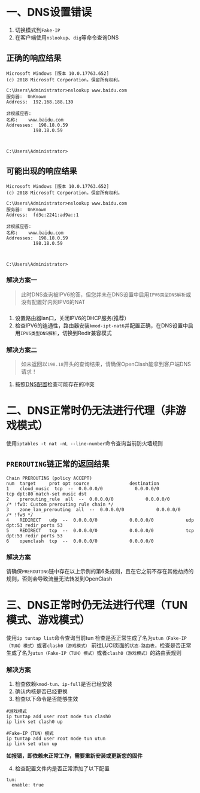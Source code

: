 # 一、DNS设置错误
1. 切换模式到`Fake-IP`
2. 在客户端使用`nslookup`、`dig`等命令查询DNS
## 正确的响应结果
```
Microsoft Windows [版本 10.0.17763.652]
(c) 2018 Microsoft Corporation。保留所有权利。

C:\Users\Administrator>nslookup www.baidu.com
服务器:  UnKnown
Address:  192.168.188.139

非权威应答:
名称:    www.baidu.com
Addresses:  198.18.0.59
          198.18.0.59



C:\Users\Administrator>
```
## 可能出现的响应结果
```
Microsoft Windows [版本 10.0.17763.652]
(c) 2018 Microsoft Corporation。保留所有权利。

C:\Users\Administrator>nslookup www.baidu.com
服务器:  UnKnown
Address:  fd3c:2241:ad9a::1

非权威应答:
名称:    www.baidu.com
Addresses:  198.18.0.59
          198.18.0.59



C:\Users\Administrator>
```
### 解决方案一
> 此时DNS查询被IPV6抢答，但您并未在DNS设置中启用`IPV6类型DNS解析`或没有配置好内网IPV6的NAT
###
1. 设置路由器lan口，关闭IPV6的DHCP服务(推荐）
2. 检查IPV6的连通性，路由器安装`kmod-ipt-nat6`并配置正确，在DNS设置中启用`IPV6类型DNS解析`，切换到Redir兼容模式
### 解决方案二
> 如未返回以`198.18`开头的查询结果，请确保OpenClash能拿到客户端DNS请求！
1. 按照[DNS配置](https://github.com/vernesong/OpenClash/wiki/DNS设置)检查可能存在的冲突

# 二、DNS正常时仍无法进行代理（非游戏模式）
使用`iptables -t nat -nL --line-number`命令查询当前防火墙规则

## `PREROUTING`链正常的返回结果
```
Chain PREROUTING (policy ACCEPT)
num  target     prot opt source               destination         
1    cloud_music  tcp  --  0.0.0.0/0            0.0.0.0/0            tcp dpt:80 match-set music dst
2    prerouting_rule  all  --  0.0.0.0/0            0.0.0.0/0            /* !fw3: Custom prerouting rule chain */
3    zone_lan_prerouting  all  --  0.0.0.0/0            0.0.0.0/0            /* !fw3 */
4    REDIRECT   udp  --  0.0.0.0/0            0.0.0.0/0            udp dpt:53 redir ports 53
5    REDIRECT   tcp  --  0.0.0.0/0            0.0.0.0/0            tcp dpt:53 redir ports 53
6    openclash  tcp  --  0.0.0.0/0            0.0.0.0/0    
```
### 解决方案
请确保`PREROUTING`链中存在以上示例的第6条规则，且在它之前不存在其他劫持的规则，否则会导致流量无法转发到OpenClash

# 三、DNS正常时仍无法进行代理（TUN模式、游戏模式）
使用`ip tuntap list`命令查询当前tun
检查是否正常生成了名为`utun（Fake-IP（TUN）模式）`或者`clash0（游戏模式）`
前往LUCI页面的`状态-路由表`，检查是否正常生成了名为`utun（Fake-IP（TUN）模式）`或者`clash0（游戏模式）`的路由表规则
### 解决方案
1. 检查依赖`kmod-tun、ip-full`是否已经安装
2. 确认内核是否已经更换
3. 检查以下命令是否能够生效
```
#游戏模式
ip tuntap add user root mode tun clash0
ip link set clash0 up
```
```
#Fake-IP（TUN）模式
ip tuntap add user root mode tun utun
ip link set utun up
```
**如报错，即依赖未正常工作，需要重新安装或更新您的固件**

4. 检查配置文件内是否正常添加了以下配置
```
tun:
  enable: true
```